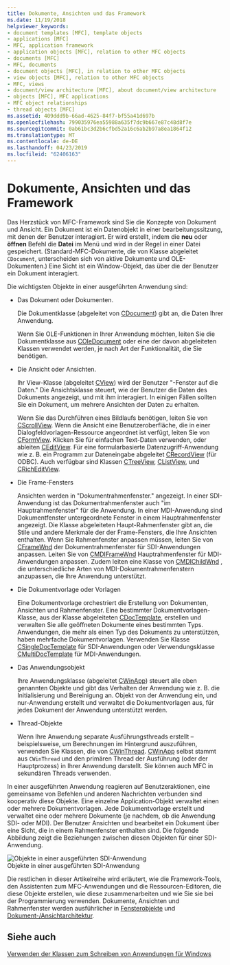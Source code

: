 ```yaml
---
title: Dokumente, Ansichten und das Framework
ms.date: 11/19/2018
helpviewer_keywords:
- document templates [MFC], template objects
- applications [MFC]
- MFC, application framework
- application objects [MFC], relation to other MFC objects
- documents [MFC]
- MFC, documents
- document objects [MFC], in relation to other MFC objects
- view objects [MFC], relation to other MFC objects
- MFC, views
- document/view architecture [MFC], about document/view architecture
- objects [MFC], MFC applications
- MFC object relationships
- thread objects [MFC]
ms.assetid: 409ddd9b-66ad-4625-84f7-bf55a41d697b
ms.openlocfilehash: 799035976ea55988a635f7dc9b667e87c48d8f7e
ms.sourcegitcommit: 0ab61bc3d2b6cfbd52a16c6ab2b97a8ea1864f12
ms.translationtype: MT
ms.contentlocale: de-DE
ms.lasthandoff: 04/23/2019
ms.locfileid: "62406163"
---
```

# <a name="documents-views-and-the-framework"></a>Dokumente, Ansichten und das Framework

Das Herzstück von MFC-Framework sind Sie die Konzepte von Dokument und Ansicht. Ein Dokument ist ein Datenobjekt in einer bearbeitungssitzung, mit denen der Benutzer interagiert. Er wird erstellt, indem die **neu** oder **öffnen** Befehl die **Datei** im Menü und wird in der Regel in einer Datei gespeichert. (Standard-MFC-Dokumente, die von Klasse abgeleitet `CDocument`, unterscheiden sich von aktive Dokumente und OLE-Dokumenten.) Eine Sicht ist ein Window-Objekt, das über die der Benutzer ein Dokument interagiert.

Die wichtigsten Objekte in einer ausgeführten Anwendung sind:

- Das Dokument oder Dokumenten.

   Die Dokumentklasse (abgeleitet von [CDocument](../mfc/reference/cdocument-class.md)) gibt an, die Daten Ihrer Anwendung.

   Wenn Sie OLE-Funktionen in Ihrer Anwendung möchten, leiten Sie die Dokumentklasse aus [COleDocument](../mfc/reference/coledocument-class.md) oder eine der davon abgeleiteten Klassen verwendet werden, je nach Art der Funktionalität, die Sie benötigen.

- Die Ansicht oder Ansichten.

   Ihr View-Klasse (abgeleitet [CView](../mfc/reference/cview-class.md)) wird der Benutzer "-Fenster auf die Daten." Die Ansichtsklasse steuert, wie der Benutzer die Daten des Dokuments angezeigt, und mit ihm interagiert. In einigen Fällen sollten Sie ein Dokument, um mehrere Ansichten der Daten zu erhalten.

   Wenn Sie das Durchführen eines Bildlaufs benötigen, leiten Sie von [CScrollView](../mfc/reference/cscrollview-class.md). Wenn die Ansicht eine Benutzeroberfläche, die in einer Dialogfeldvorlagen-Ressource angeordnet ist verfügt, leiten Sie von [CFormView](../mfc/reference/cformview-class.md). Klicken Sie für einfachen Text-Daten verwenden, oder ableiten [CEditView](../mfc/reference/ceditview-class.md). Für eine formularbasierte Datenzugriff-Anwendung wie z. B. ein Programm zur Dateneingabe abgeleitet [CRecordView](../mfc/reference/crecordview-class.md) (für ODBC). Auch verfügbar sind Klassen [CTreeView](../mfc/reference/ctreeview-class.md), [CListView](../mfc/reference/clistview-class.md), und [CRichEditView](../mfc/reference/cricheditview-class.md).

- Die Frame-Fensters

   Ansichten werden in "Dokumentrahmenfenster." angezeigt. In einer SDI-Anwendung ist das Dokumentrahmenfenster auch "im Hauptrahmenfenster" für die Anwendung. In einer MDI-Anwendung sind Dokumentfenster untergeordnete Fenster in einem Hauptrahmenfenster angezeigt. Die Klasse abgeleiteten Haupt-Rahmenfenster gibt an, die Stile und andere Merkmale der der Frame-Fensters, die Ihre Ansichten enthalten. Wenn Sie Rahmenfenster anpassen müssen, leiten Sie von [CFrameWnd](../mfc/reference/cframewnd-class.md) der Dokumentrahmenfenster für SDI-Anwendungen anpassen. Leiten Sie von [CMDIFrameWnd](../mfc/reference/cmdiframewnd-class.md) Hauptrahmenfenster für MDI-Anwendungen anpassen. Zudem leiten eine Klasse von [CMDIChildWnd](../mfc/reference/cmdichildwnd-class.md) , die unterschiedliche Arten von MDI-Dokumentrahmenfenstern anzupassen, die Ihre Anwendung unterstützt.

- Die Dokumentvorlage oder Vorlagen

   Eine Dokumentvorlage orchestriert die Erstellung von Dokumenten, Ansichten und Rahmenfenster. Eine bestimmter Dokumentvorlagen-Klasse, aus der Klasse abgeleiteten [CDocTemplate](../mfc/reference/cdoctemplate-class.md), erstellen und verwalten Sie alle geöffneten Dokumente eines bestimmten Typs. Anwendungen, die mehr als einen Typ des Dokuments zu unterstützen, haben mehrfache Dokumentvorlagen. Verwenden Sie Klasse [CSingleDocTemplate](../mfc/reference/csingledoctemplate-class.md) für SDI-Anwendungen oder Verwendungsklasse [CMultiDocTemplate](../mfc/reference/cmultidoctemplate-class.md) für MDI-Anwendungen.

- Das Anwendungsobjekt

   Ihre Anwendungsklasse (abgeleitet [CWinApp](../mfc/reference/cwinapp-class.md)) steuert alle oben genannten Objekte und gibt das Verhalten der Anwendung wie z. B. die Initialisierung und Bereinigung an. Objekt von der Anwendung ein, und nur-Anwendung erstellt und verwaltet die Dokumentvorlagen aus, für jedes Dokument der Anwendung unterstützt werden.

- Thread-Objekte

   Wenn Ihre Anwendung separate Ausführungsthreads erstellt – beispielsweise, um Berechnungen im Hintergrund auszuführen, verwenden Sie Klassen, die von [CWinThread](../mfc/reference/cwinthread-class.md). [CWinApp](../mfc/reference/cwinapp-class.md) selbst stammt aus `CWinThread` und den primären Thread der Ausführung (oder der Hauptprozess) in Ihrer Anwendung darstellt. Sie können auch MFC in sekundären Threads verwenden.

In einer ausgeführten Anwendung reagieren auf Benutzeraktionen, eine gemeinsame von Befehlen und anderen Nachrichten verbunden sind kooperativ diese Objekte. Eine einzelne Application-Objekt verwaltet einen oder mehrere Dokumentvorlagen. Jede Dokumentvorlage erstellt und verwaltet eine oder mehrere Dokumente (je nachdem, ob die Anwendung SDI- oder MDI). Der Benutzer Ansichten und bearbeitet ein Dokument über eine Sicht, die in einem Rahmenfenster enthalten sind. Die folgende Abbildung zeigt die Beziehungen zwischen diesen Objekten für einer SDI-Anwendung.

![Objekte in einer ausgeführten SDI-Anwendung](../mfc/media/vc386v1.gif "Objekte in einer ausgeführten SDI-Anwendung") <br/>
Objekte in einer ausgeführten SDI-Anwendung

Die restlichen in dieser Artikelreihe wird erläutert, wie die Framework-Tools, den Assistenten zum MFC-Anwendungen und die Ressourcen-Editoren, die diese Objekte erstellen, wie diese zusammenarbeiten und wie Sie sie bei der Programmierung verwenden. Dokumente, Ansichten und Rahmenfenster werden ausführlicher in [Fensterobjekte](../mfc/window-objects.md) und [Dokument-/Ansichtarchitektur](../mfc/document-view-architecture.md).

## <a name="see-also"></a>Siehe auch

[Verwenden der Klassen zum Schreiben von Anwendungen für Windows](../mfc/using-the-classes-to-write-applications-for-windows.md)
